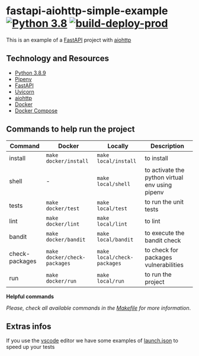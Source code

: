 # fastapi-aiohttp-simple-example [![Python 3.8](https://img.shields.io/badge/python-3.8.9-blue.svg)](https://www.python.org/downloads/release/python-389/) [![build-deploy-prod](https://github.com/eduardomatoss/fastapi-aiohttp-simple-example/actions/workflows/prod-build-deploy.yml/badge.svg)](https://github.com/eduardomatoss/fastapi-aiohttp-simple-example/actions/workflows/prod-build-deploy.yml)

This is an example of a [FastAPI](https://fastapi.tiangolo.com/) project with [aiohttp](https://docs.aiohttp.org/en/stable/)

## Technology and Resources

- [Python 3.8.9](https://www.python.org/downloads/release/python-389/)
- [Pipenv](https://github.com/pypa/pipenv)
- [FastAPI](https://github.com/tiangolo/fastapi)
- [Uvicorn](https://github.com/encode/uvicorn)
- [aiohttp](https://github.com/aio-libs/aiohttp)
- [Docker](https://www.docker.com/get-started)
- [Docker Compose](https://docs.docker.com/compose/)

## Commands to help run the project

Command | Docker | Locally | Description
---- | ------- | ------- | -------
install | `make docker/install` | `make local/install` | to install
shell | - | `make local/shell` | to activate the python virtual env using pipenv
tests | `make docker/test` | `make local/test` | to run the unit tests
lint | `make docker/lint` | `make local/lint` | to lint
bandit | `make docker/bandit` | `make local/bandit` | to execute the bandit check
check-packages | `make docker/check-packages` | `make local/check-packages` | to check for packages vulnerabilities
run | `make docker/run` | `make local/run` | to run the project

**Helpful commands**

*Please, check all available commands in the [Makefile](Makefile) for more information*.

## Extras infos

If you use the [vscode](https://code.visualstudio.com/) editor we have some examples of [launch.json](.docs/vscode.md) to speed up your tests
